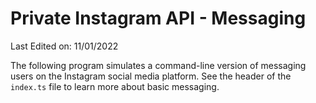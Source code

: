 # Private Instagram API - Messaging
Last Edited on: 11/01/2022

The following program simulates a command-line version of messaging users on the Instagram social media platform.
See the header of the `index.ts` file to learn more about basic messaging.